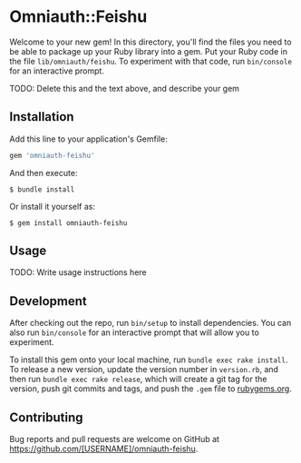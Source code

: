 # Omniauth::Feishu

Welcome to your new gem! In this directory, you'll find the files you need to be able to package up your Ruby library into a gem. Put your Ruby code in the file `lib/omniauth/feishu`. To experiment with that code, run `bin/console` for an interactive prompt.

TODO: Delete this and the text above, and describe your gem

## Installation

Add this line to your application's Gemfile:

```ruby
gem 'omniauth-feishu'
```

And then execute:

    $ bundle install

Or install it yourself as:

    $ gem install omniauth-feishu

## Usage

TODO: Write usage instructions here

## Development

After checking out the repo, run `bin/setup` to install dependencies. You can also run `bin/console` for an interactive prompt that will allow you to experiment.

To install this gem onto your local machine, run `bundle exec rake install`. To release a new version, update the version number in `version.rb`, and then run `bundle exec rake release`, which will create a git tag for the version, push git commits and tags, and push the `.gem` file to [rubygems.org](https://rubygems.org).

## Contributing

Bug reports and pull requests are welcome on GitHub at https://github.com/[USERNAME]/omniauth-feishu.

